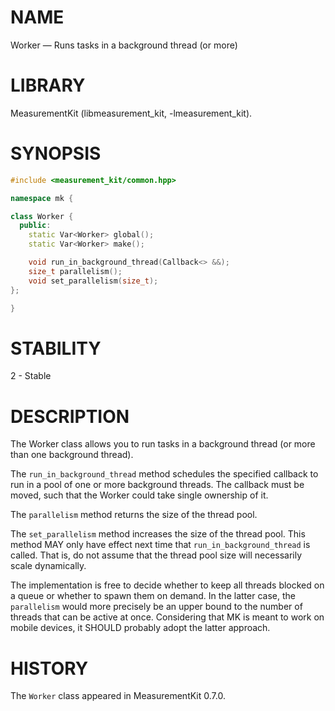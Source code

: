 # NAME
Worker &mdash; Runs tasks in a background thread (or more)

# LIBRARY
MeasurementKit (libmeasurement_kit, -lmeasurement_kit).

# SYNOPSIS
```C++
#include <measurement_kit/common.hpp>

namespace mk {

class Worker {
  public:
    static Var<Worker> global();
    static Var<Worker> make();

    void run_in_background_thread(Callback<> &&);
    size_t parallelism();
    void set_parallelism(size_t);
};

}
```

# STABILITY

2 - Stable

# DESCRIPTION

The Worker class allows you to run tasks in a background thread (or more
than one background thread).

The `run_in_background_thread` method schedules the specified callback
to run in a pool of one or more background threads. The callback must
be moved, such that the Worker could take single ownership of it.

The `parallelism` method returns the size of the thread pool.

The `set_parallelism` method increases the size of the thread pool. This
method MAY only have effect next time that `run_in_background_thread`
is called. That is, do not assume that the thread pool size will necessarily
scale dynamically.

The implementation is free to decide whether to keep all threads blocked on
a queue or whether to spawn them on demand. In the latter case, the
`parallelism` would more precisely be an upper bound to the number of
threads that can be active at once. Considering that MK is meant to work
on mobile devices, it SHOULD probably adopt the latter approach.

# HISTORY

The `Worker` class appeared in MeasurementKit 0.7.0.
